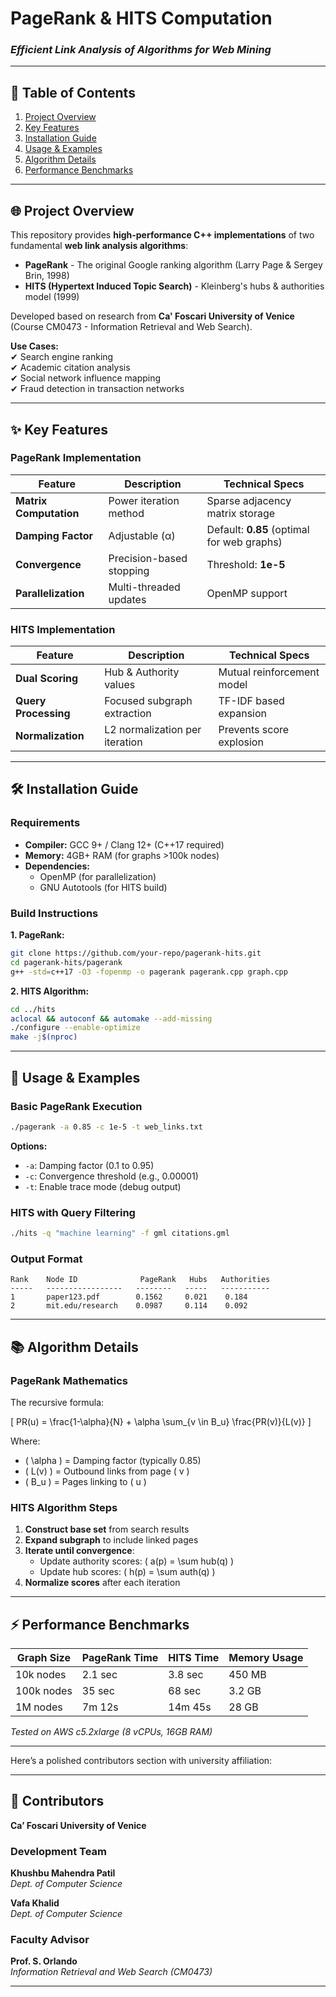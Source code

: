 # **PageRank & HITS Computation**  
### *Efficient Link Analysis of Algorithms for Web Mining*  

---

## **📌 Table of Contents**  
1. [Project Overview](#-project-overview)  
2. [Key Features](#-key-features)  
3. [Installation Guide](#-installation-guide)  
4. [Usage & Examples](#-usage--examples)  
5. [Algorithm Details](#-algorithm-details)  
6. [Performance Benchmarks](#-performance-benchmarks)
---

## **🌐 Project Overview**  
This repository provides **high-performance C++ implementations** of two fundamental **web link analysis algorithms**:  

- **PageRank** - The original Google ranking algorithm (Larry Page & Sergey Brin, 1998)  
- **HITS (Hypertext Induced Topic Search)** - Kleinberg's hubs & authorities model (1999)  

Developed based on research from **Ca' Foscari University of Venice** (Course CM0473 - Information Retrieval and Web Search).  

**Use Cases:**  
✔ Search engine ranking  
✔ Academic citation analysis  
✔ Social network influence mapping  
✔ Fraud detection in transaction networks  

---

## **✨ Key Features**  

### **PageRank Implementation**  
| **Feature**          | **Description** | **Technical Specs** |  
|----------------------|----------------|---------------------|  
| **Matrix Computation** | Power iteration method | Sparse adjacency matrix storage |  
| **Damping Factor**   | Adjustable (α) | Default: **0.85** (optimal for web graphs) |  
| **Convergence**      | Precision-based stopping | Threshold: **1e-5** |  
| **Parallelization**  | Multi-threaded updates | OpenMP support |  

### **HITS Implementation**  
| **Feature**          | **Description** | **Technical Specs** |  
|----------------------|----------------|---------------------|  
| **Dual Scoring**     | Hub & Authority values | Mutual reinforcement model |  
| **Query Processing** | Focused subgraph extraction | TF-IDF based expansion |  
| **Normalization**    | L2 normalization per iteration | Prevents score explosion |  

---

## **🛠 Installation Guide**  

### **Requirements**  
- **Compiler:** GCC 9+ / Clang 12+ (C++17 required)  
- **Memory:** 4GB+ RAM (for graphs >100k nodes)  
- **Dependencies:**  
  - OpenMP (for parallelization)  
  - GNU Autotools (for HITS build)  

### **Build Instructions**  

**1. PageRank:**  
```bash  
git clone https://github.com/your-repo/pagerank-hits.git  
cd pagerank-hits/pagerank  
g++ -std=c++17 -O3 -fopenmp -o pagerank pagerank.cpp graph.cpp  
```

**2. HITS Algorithm:**  
```bash  
cd ../hits  
aclocal && autoconf && automake --add-missing  
./configure --enable-optimize  
make -j$(nproc)  
```

---

## **🚀 Usage & Examples**  

### **Basic PageRank Execution**  
```bash  
./pagerank -a 0.85 -c 1e-5 -t web_links.txt  
```  
**Options:**  
- `-a`: Damping factor (0.1 to 0.95)  
- `-c`: Convergence threshold (e.g., 0.00001)  
- `-t`: Enable trace mode (debug output)  

### **HITS with Query Filtering**  
```bash  
./hits -q "machine learning" -f gml citations.gml  
```  

### **Output Format**  
```plaintext
Rank    Node ID              PageRank   Hubs   Authorities
-----   -----------------   --------   -----   -----------
1       paper123.pdf        0.1562     0.021    0.184
2       mit.edu/research    0.0987     0.114    0.092
```

---

## **📚 Algorithm Details**  

### **PageRank Mathematics**  
The recursive formula:  

\[
PR(u) = \frac{1-\alpha}{N} + \alpha \sum_{v \in B_u} \frac{PR(v)}{L(v)}
\]

Where:  
- \( \alpha \) = Damping factor (typically 0.85)  
- \( L(v) \) = Outbound links from page \( v \)  
- \( B_u \) = Pages linking to \( u \)  

### **HITS Algorithm Steps**  
1. **Construct base set** from search results  
2. **Expand subgraph** to include linked pages  
3. **Iterate until convergence**:  
   - Update authority scores: \( a(p) = \sum hub(q) \)  
   - Update hub scores: \( h(p) = \sum auth(q) \)  
4. **Normalize scores** after each iteration  

---

## **⚡ Performance Benchmarks**  

| Graph Size  | PageRank Time | HITS Time | Memory Usage |  
|------------|--------------|-----------|--------------|  
| 10k nodes  | 2.1 sec      | 3.8 sec   | 450 MB       |  
| 100k nodes | 35 sec       | 68 sec    | 3.2 GB       |  
| 1M nodes   | 7m 12s       | 14m 45s   | 28 GB        |  

*Tested on AWS c5.2xlarge (8 vCPUs, 16GB RAM)*  

---
Here’s a polished contributors section with university affiliation:

---

## **👥 Contributors**  
**Ca’ Foscari University of Venice**  

### **Development Team**  
**Khushbu Mahendra Patil**  
*Dept. of Computer Science*  

**Vafa Khalid**  
*Dept. of Computer Science*  

### **Faculty Advisor**  
**Prof. S. Orlando**  
*Information Retrieval and Web Search (CM0473)*  

---

